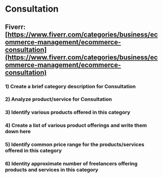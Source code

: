 # Consultation
## Fiverr: [https://www.fiverr.com/categories/business/ecommerce-management/ecommerce-consultation](https://www.fiverr.com/categories/business/ecommerce-management/ecommerce-consultation)
### 1) Create a brief category description for Consultation
### 2) Analyze product/service for Consultation
### 3) Identify various products offered in this category
### 4) Create a list of various product offerings and write them down here
### 5) Identify common price range for the products/services offered in this category
### 6) Identity approximate number of freelancers offering products and services in this category
